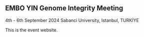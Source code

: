## EMBO YIN Genome Integrity Meeting 
4th - 6th September 2024
Sabanci University, Istanbul, TURKİYE

This is the event website.
